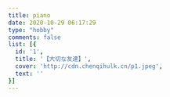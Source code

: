 ```yaml
---
title: piano
date: 2020-10-29 06:17:29
type: "hobby"
comments: false
list: [{
  id: '1',
  title: '【大切な友達】',
  cover: 'http://cdn.chenqihulk.cn/p1.jpeg',
  text: ''
}]
---
```

<!--http://cdn.chenqihulk.cn/14711605170807_.pic_hd.jpg-->